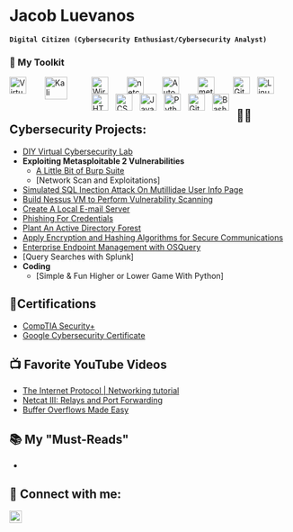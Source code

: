 # Jacob Luevanos

**`Digital Citizen (Cybersecurity Enthusiast/Cybersecurity Analyst)`**

### 🧰 My Toolkit

<img align="left" alt="VirtualBox" width="30px" style="padding-right:30px;" src="https://upload.wikimedia.org/wikipedia/commons/e/ea/Virtualbox_Faenza.svg"/>
<img align="left" alt="Kali Linux" width="40px" style="padding-right:40px;" src="https://upload.wikimedia.org/wikipedia/commons/2/2b/Kali-dragon-icon.svg"/>
<img align="left" alt="Wireshark" width="30px" style="padding-right:30px;" src="https://upload.wikimedia.org/wikipedia/commons/d/df/Wireshark_icon.svg"/>
<img align="left" alt="netcat" width="30px" style="padding-right:30px;" src="https://www.kali.org/tools/netcat/images/netcat-logo.svg"/>
<img align="left" alt="Autopsy" width="30px" style="padding-right:30px;" src="https://www.kali.org/tools/autopsy/images/autopsy-logo.svg"/>
<img align="left" alt="metasploit" width="30px" style="padding-right:30px;" src="https://www.kali.org/tools/metasploit-framework/images/metasploit-framework-logo.svg"/>
<img align="left" alt="Git" width="30px" style="padding-right:10px;" src="https://cdn.jsdelivr.net/gh/devicons/devicon/icons/git/git-original.svg" />
<img align="left" alt="Linux" width="30px" style="padding-right:10px;" src="https://cdn.jsdelivr.net/gh/devicons/devicon/icons/linux/linux-original.svg" />
<img align="left" alt="HTML" width="30px" style="padding-right:10px;" src="https://cdn.jsdelivr.net/gh/devicons/devicon/icons/html5/html5-plain.svg" />
<img align="left" alt="CSS" width="30px" style="padding-right:10px;" src="https://cdn.jsdelivr.net/gh/devicons/devicon/icons/css3/css3-plain.svg" />
<img align="left" alt="Java" width="30px" style="padding-right:10px;" src="https://cdn.jsdelivr.net/gh/devicons/devicon/icons/java/java-original.svg"/>
<img align="left" alt="Python" width="30px" style="padding-right:10px;" src="https://cdn.jsdelivr.net/gh/devicons/devicon/icons/python/python-plain.svg" />
<img align="left" alt="GitHub" width="30px" style="padding-right:10px;" src="https://cdn.jsdelivr.net/gh/devicons/devicon/icons/github/github-original.svg" />
<img align="left" alt="Bash" width="30px" style="padding-right:10px;" src="https://cdn.jsdelivr.net/gh/devicons/devicon/icons/bash/bash-original.svg" />
<br />

#

<h2>👨‍💻 Cybersecurity Projects:</h2>

-  [DIY Virtual Cybersecurity Lab](https://github.com/JE99s/DIY-Virtualized-Cyber-Lab)
- <b>Exploiting Metasploitable 2 Vulnerabilities</b>
  - [A Little Bit of Burp Suite](https://github.com/JE99s/A_lil_of_BurpSuite)
  - [Network Scan and Exploitations]
- [Simulated SQL Inection Attack On Mutillidae User Info Page](https://github.com/JE99s/Errorbased_SQL_InjectionAttack)
- [Build Nessus VM to Perform Vulnerability Scanning](https://medium.com/@jl620695lueva/install-and-configure-a-nessus-vulnerability-scanner-on-virtualbox-8614875013dc)
- [Create A Local E-mail Server](https://github.com/JE99s/Create_Your_Local_EmailServer)
- [Phishing For Credentials](https://github.com/JE99s/Credential_Harvesting)
- [Plant An Active Directory Forest](https://github.com/JE99s/Plant_An_AD_Forest)
- [Apply Encryption and Hashing Algorithms for Secure Communications](https://github.com/JE99s/Encryption_HashingLab)
- [Enterprise Endpoint Management with OSQuery](https://github.com/JE99s/Endpoint_Management_with_OSQuery) 
- [Query Searches with Splunk] 
- <b>Coding</b>
  - [Simple & Fun Higher or Lower Game With Python]


<h2>📃Certifications</h2>

- [CompTIA Security+](https://www.credly.com/badges/3a75743c-8a24-421c-b256-b9638499f637/)
- [Google Cybersecurity Certificate](https://www.credly.com/badges/02d646c4-6ca6-41ae-824e-6439d855554f/linked_in_profile)

<h2>📺 Favorite YouTube Videos</h2>

- [The Internet Protocol | Networking tutorial](https://youtu.be/aamG4-tH_m8)
- [Netcat III: Relays and Port Forwarding](https://youtu.be/FLoe9S4TASk)
- [Buffer Overflows Made Easy](https://youtube.com/playlist?list=PLLKT__MCUeix3O0DPbmuaRuR_4Hxo4m3G&si=U7zd-tbLRV-4OqU3)

<h2>📚 My "Must-Reads"</h2>

-  
<h2> 🤳 Connect with me:</h2>

[<img align="left" alt="JacobLuevanos | LinkedIn" width="22px" src="https://cdn.jsdelivr.net/npm/simple-icons@v3/icons/linkedin.svg" />][linkedin]


[linkedin]: https://www.linkedin.com/in/jacobluevanos
<!--
[<img align="left" alt="JacobLuevanos | Twitter" width="22px" src="https://cdn.jsdelivr.net/npm/simple-icons@v3/icons/twitter.svg" />][twitter]
[<img align="left" alt="JacobLuevanos | Instagram" width="22px" src="https://cdn.jsdelivr.net/npm/simple-icons@v3/icons/instagram.svg" />][instagram]

[twitter]: https://
[instagram]: https://
-->
<!--

- 🔭 I’m currently working on ...
- 🌱 I’m currently learning ...
- 👯 I’m looking to collaborate on ...
- 🤔 I’m looking for help with ...
- 💬 Ask me about ...
- 📫 How to reach me: ...
- 😄 Pronouns: ...
- ⚡ Fun fact: ...
-->
